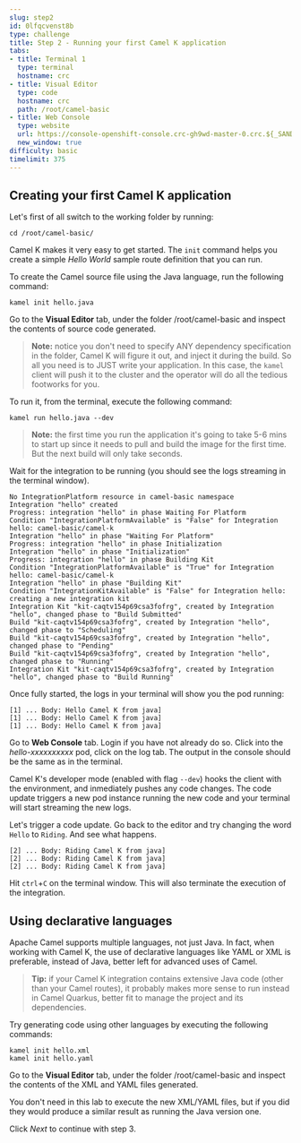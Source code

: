 ```yaml
---
slug: step2
id: 0lfqcvenst8b
type: challenge
title: Step 2 - Running your first Camel K application
tabs:
- title: Terminal 1
  type: terminal
  hostname: crc
- title: Visual Editor
  type: code
  hostname: crc
  path: /root/camel-basic
- title: Web Console
  type: website
  url: https://console-openshift-console.crc-gh9wd-master-0.crc.${_SANDBOX_ID}.instruqt.io
  new_window: true
difficulty: basic
timelimit: 375
---
```

## Creating your first Camel K application
Let's first of all switch to the working folder by running:

```
cd /root/camel-basic/
```

Camel K makes it very easy to get started. The `init` command helps you create a simple *Hello World* sample route definition that you can run.

To create the Camel source file using the Java language, run the following command:

```
kamel init hello.java
```

Go to the **Visual Editor** tab, under the folder /root/camel-basic and inspect the contents of source code generated.

> **Note:** notice you don't need to specify ANY dependency specification in the folder, Camel K will figure it out, and inject it during the build. So all you need is to JUST write your application. In this case, the `kamel` client will push it to the cluster and the operator will do all the tedious footworks for you.

To run it, from the terminal, execute the following command:

```
kamel run hello.java --dev
```

> **Note:** the first time you run the application it's going to take 5-6 mins to start up since it needs to pull and build the image for the first time. But the next build will only take seconds.

Wait for the integration to be running (you should see the logs streaming in the terminal window).
```
No IntegrationPlatform resource in camel-basic namespace
Integration "hello" created
Progress: integration "hello" in phase Waiting For Platform
Condition "IntegrationPlatformAvailable" is "False" for Integration hello: camel-basic/camel-k
Integration "hello" in phase "Waiting For Platform"
Progress: integration "hello" in phase Initialization
Integration "hello" in phase "Initialization"
Progress: integration "hello" in phase Building Kit
Condition "IntegrationPlatformAvailable" is "True" for Integration hello: camel-basic/camel-k
Integration "hello" in phase "Building Kit"
Condition "IntegrationKitAvailable" is "False" for Integration hello: creating a new integration kit
Integration Kit "kit-caqtv154p69csa3fofrg", created by Integration "hello", changed phase to "Build Submitted"
Build "kit-caqtv154p69csa3fofrg", created by Integration "hello", changed phase to "Scheduling"
Build "kit-caqtv154p69csa3fofrg", created by Integration "hello", changed phase to "Pending"
Build "kit-caqtv154p69csa3fofrg", created by Integration "hello", changed phase to "Running"
Integration Kit "kit-caqtv154p69csa3fofrg", created by Integration "hello", changed phase to "Build Running"
```

Once fully started, the logs in your terminal will show you the pod running:

```
[1] ... Body: Hello Camel K from java]
[1] ... Body: Hello Camel K from java]
[1] ... Body: Hello Camel K from java]
```

Go to  **Web Console** tab. Login if you have not already do so. Click into the *hello-xxxxxxxxxx* pod, click on the log tab. The output in the console should be the same as in the terminal.

Camel K's developer mode (enabled with flag `--dev`) hooks the client with the environment, and inmediately pushes any code changes. The code update triggers a new pod instance running the new code and your terminal will start streaming the new logs.

Let's trigger a code update. Go back to the editor and try changing the word `Hello` to  `Riding`. And see what happens.


```
[2] ... Body: Riding Camel K from java]
[2] ... Body: Riding Camel K from java]
[2] ... Body: Riding Camel K from java]
```

Hit `ctrl`+`C` on the terminal window. This will also terminate the execution of the integration.

## Using declarative languages

Apache Camel supports multiple languages, not just Java. In fact, when working with Camel K, the use of declarative languages like YAML or XML is preferable, instead of Java, better left for advanced uses of Camel.

 > **Tip:** if your Camel K integration contains extensive Java code (other than your Camel routes), it probably makes more sense to run instead in Camel Quarkus, better fit to manage the project and its dependencies.

Try generating code using other languages by executing the following commands:

```
kamel init hello.xml
kamel init hello.yaml

```

Go to the **Visual Editor** tab, under the folder /root/camel-basic and inspect the contents of the XML and YAML files generated.

You don't need in this lab to execute the new XML/YAML files, but if you did they would produce a similar result as running the Java version one.

Click *Next* to continue with step 3.